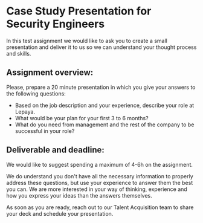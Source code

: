 # Case Study Presentation for Security Engineers

In this test assignment we would like to ask you to create a small presentation and deliver it to us so we can understand your thought process and skills.

## Assignment overview:
Please, prepare a 20 minute presentation in which you give your answers to the following questions:

- Based on the job description and your experience, describe your role at Lepaya.
- What would be your plan for your first 3 to 6 months?
- What do you need from management and the rest of the company to be successful in your role?

## Deliverable and deadline:
We would like to suggest spending a maximum of 4-6h on the assignment. 

We do understand you don't have all the necessary information to properly address these questions, but use your experience to answer them the best you can. We are more interested in your way of thinking, experience and how you express your ideas than the answers themselves.

As soon as you are ready, reach out to our Talent Acquisition team to share your deck and schedule your presentation.
